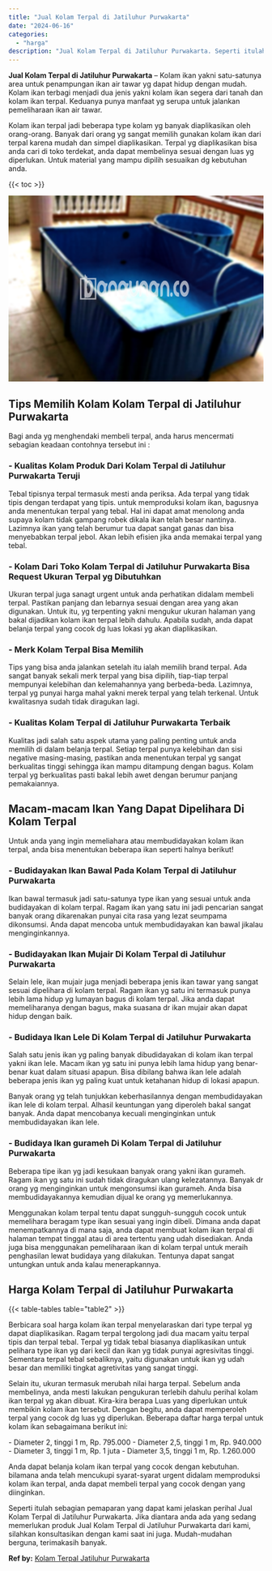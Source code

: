 ```yaml
---
title: "Jual Kolam Terpal di Jatiluhur Purwakarta"
date: "2024-06-16"
categories: 
  - "harga"
description: "Jual Kolam Terpal di Jatiluhur Purwakarta. Seperti itulah sebagian pemaparan yang dapat kami jelaskan perihal Jual Kolam Terpal di Jatiluhur Purwakarta. Jika..."
---
```


**Jual Kolam Terpal di Jatiluhur Purwakarta** – Kolam ikan yakni satu-satunya area untuk penampungan ikan air tawar yg dapat hidup dengan mudah. Kolam ikan terbagi menjadi dua jenis yakni kolam ikan segera dari tanah dan kolam ikan terpal. Keduanya punya manfaat yg serupa untuk jalankan pemeliharaan ikan air tawar.

Kolam ikan terpal jadi beberapa type kolam yg banyak diaplikasikan oleh orang-orang. Banyak dari orang yg sangat memilih gunakan kolam ikan dari terpal karena mudah dan simpel diaplikasikan. Terpal yg diaplikasikan bisa anda cari di toko terdekat, anda dapat membelinya sesuai dengan luas yg diperlukan. Untuk material yang mampu dipilih sesuaikan dg kebutuhan anda.

{{< toc >}}

![Jual Kolam Terpal di Jatiluhur Purwakarta](/images/jual-kolam-terpal-22.png)

## Tips Memilih Kolam Kolam Terpal di Jatiluhur Purwakarta

Bagi anda yg menghendaki membeli terpal, anda harus mencermati sebagian keadaan contohnya tersebut ini :

### \- Kualitas Kolam Produk Dari Kolam Terpal di Jatiluhur Purwakarta Teruji

Tebal tipisnya terpal termasuk mesti anda periksa. Ada terpal yang tidak tipis dengan terdapat yang tipis. untuk memproduksi kolam ikan, bagusnya anda menentukan terpal yang tebal. Hal ini dapat amat menolong anda supaya kolam tidak gampang robek dikala ikan telah besar nantinya. Lazimnya ikan yang telah berumur tua dapat sangat ganas dan bisa menyebabkan terpal jebol. Akan lebih efisien jika anda memakai terpal yang tebal.

### \- Kolam Dari Toko Kolam Terpal di Jatiluhur Purwakarta Bisa Request Ukuran Terpal yg Dibutuhkan

Ukuran terpal juga sanagt urgent untuk anda perhatikan didalam membeli terpal. Pastikan panjang dan lebarnya sesuai dengan area yang akan digunakan. Untuk itu, yg terpenting yakni mengukur ukuran halaman yang bakal dijadikan kolam ikan terpal lebih dahulu. Apabila sudah, anda dapat belanja terpal yang cocok dg luas lokasi yg akan diaplikasikan.

### \- Merk Kolam Terpal Bisa Memilih

Tips yang bisa anda jalankan setelah itu ialah memilih brand terpal. Ada sangat banyak sekali merk terpal yang bisa dipilih, tiap-tiap terpal mempunyai kelebihan dan kelemahannya yang berbeda-beda. Lazimnya, terpal yg punyai harga mahal yakni merek terpal yang telah terkenal. Untuk kwalitasnya sudah tidak diragukan lagi.

### \- Kualitas Kolam Terpal di Jatiluhur Purwakarta Terbaik

Kualitas jadi salah satu aspek utama yang paling penting untuk anda memilih di dalam belanja terpal. Setiap terpal punya kelebihan dan sisi negative masing-masing, pastikan anda menentukan terpal yg sangat berkualitas tinggi sehingga ikan mampu ditampung dengan bagus. Kolam terpal yg berkualitas pasti bakal lebih awet dengan berumur panjang pemakaiannya.

## Macam-macam Ikan Yang Dapat Dipelihara Di Kolam Terpal

Untuk anda yang ingin memeliahara atau membudidayakan kolam ikan terpal, anda bisa menentukan beberapa ikan seperti halnya berikut!

### \- Budidayakan Ikan Bawal Pada Kolam Terpal di Jatiluhur Purwakarta

Ikan bawal termasuk jadi satu-satunya type ikan yang sesuai untuk anda budidayakan di kolam terpal. Ragam ikan yang satu ini jadi pencarian sangat banyak orang dikarenakan punyai cita rasa yang lezat seumpama dikonsumsi. Anda dapat mencoba untuk membudidayakan kan bawal jikalau menginginkannya.

### \- Budidayakan Ikan Mujair Di Kolam Terpal di Jatiluhur Purwakarta

Selain lele, ikan mujair juga menjadi beberapa jenis ikan tawar yang sangat sesuai dipelihara di kolam terpal. Ragam ikan yg satu ini termasuk punya lebih lama hidup yg lumayan bagus di kolam terpal. Jika anda dapat memeliharanya dengan bagus, maka suasana dr ikan mujair akan dapat hidup dengan baik.

### \- Budidaya Ikan Lele Di Kolam Terpal di Jatiluhur Purwakarta

Salah satu jenis ikan yg paling banyak dibudidayakan di kolam ikan terpal yakni ikan lele. Macam ikan yg satu ini punya lebih lama hidup yang benar-benar kuat dalam situasi apapun. Bisa dibilang bahwa ikan lele adalah beberapa jenis ikan yg paling kuat untuk ketahanan hidup di lokasi apapun.

Banyak orang yg telah tunjukkan keberhasilannya dengan membudidayakan ikan lele di kolam terpal. Alhasil keuntungan yang diperoleh bakal sangat banyak. Anda dapat mencobanya kecuali menginginkan untuk membudidayakan ikan lele.

### \- Budidaya Ikan gurameh Di Kolam Terpal di Jatiluhur Purwakarta

Beberapa tipe ikan yg jadi kesukaan banyak orang yakni ikan gurameh. Ragam ikan yg satu ini sudah tidak diragukan ulang kelezatannya. Banyak dr orang yg menginginkan untuk mengonsumsi ikan gurameh. Anda bisa membudidayakannya kemudian dijual ke orang yg memerlukannya.

Menggunakan kolam terpal tentu dapat sungguh-sungguh cocok untuk memelihara beragam type ikan sesuai yang ingin dibeli. Dimana anda dapat menempatkannya di mana saja, anda dapat membuat kolam ikan terpal di halaman tempat tinggal atau di area tertentu yang udah disediakan. Anda juga bisa menggunakan pemeliharaan ikan di kolam terpal untuk meraih penghasilan lewat budidaya yang dilakukan. Tentunya dapat sangat untungkan untuk anda kalau menerapkannya.

## Harga Kolam Terpal di Jatiluhur Purwakarta

{{< table-tables table="table2" >}}

Berbicara soal harga kolam ikan terpal menyelaraskan dari type terpal yg dapat diaplikasikan. Ragam terpal tergolong jadi dua macam yaitu terpal tipis dan terpal tebal. Terpal yg tidak tebal biasanya diaplikasikan untuk pelihara type ikan yg dari kecil dan ikan yg tidak punyai agresivitas tinggi. Sementara terpal tebal sebaliknya, yaitu digunakan untuk ikan yg udah besar dan memiliki tingkat agretivitas yang sangat tinggi.

Selain itu, ukuran termasuk merubah nilai harga terpal. Sebelum anda membelinya, anda mesti lakukan pengukuran terlebih dahulu perihal kolam ikan terpal yg akan dibuat. Kira-kira berapa Luas yang diperlukan untuk membikin kolam ikan tersebut. Dengan begitu, anda dapat memperoleh terpal yang cocok dg luas yg diperlukan. Beberapa daftar harga terpal untuk kolam ikan sebagaimana berikut ini:

\- Diameter 2, tinggi 1 m, Rp. 795.000 - Diameter 2,5, tinggi 1 m, Rp. 940.000 - Diameter 3, tinggi 1 m, Rp. 1 juta - Diameter 3,5, tinggi 1 m, Rp. 1.260.000

Anda dapat belanja kolam ikan terpal yang cocok dengan kebutuhan. bilamana anda telah mencukupi syarat-syarat urgent didalam memproduksi kolam ikan terpal, anda dapat membeli terpal yang cocok dengan yang diinginkan.

Seperti itulah sebagian pemaparan yang dapat kami jelaskan perihal Jual Kolam Terpal di Jatiluhur Purwakarta. Jika diantara anda ada yang sedang memerlukan produk Jual Kolam Terpal di Jatiluhur Purwakarta dari kami, silahkan konsultasikan dengan kami saat ini juga. Mudah-mudahan berguna, terimakasih banyak.

**Ref by:** [Kolam Terpal Jatiluhur Purwakarta](https://id.wikipedia.org/wiki/Kolam)
